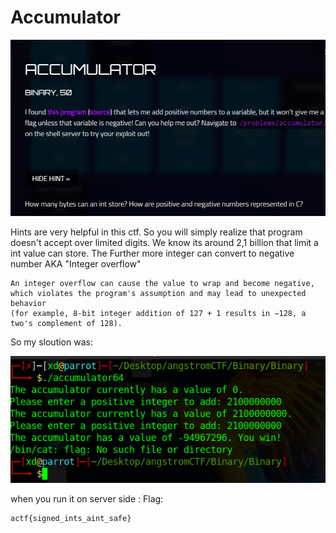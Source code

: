 # Accumulator

![](https://github.com/mali44/CTF-Write-ups/blob/master/2018-03-21-angstromctf/binary_accumulator/binary_accumulator.jpeg?raw=true)

Hints are very helpful in this ctf. So you will simply realize that program doesn't accept  over limited digits. 
We know its around 2,1 billion  that limit   a int value can store. The Further more integer can convert to negative number 
AKA "Integer overflow"

```
An integer overflow can cause the value to wrap and become negative,
which violates the program's assumption and may lead to unexpected behavior 
(for example, 8-bit integer addition of 127 + 1 results in −128, a two's complement of 128).
```

So my sloution was:

![](https://github.com/mali44/CTF-Write-ups/blob/master/2018-03-21-angstromctf/binary_accumulator/accumulator.png?raw=true)

when you run it on server side :
Flag:
```
actf{signed_ints_aint_safe}
```

